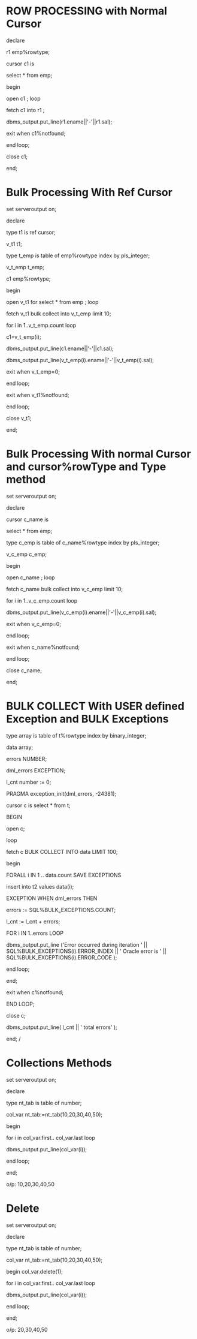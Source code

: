 # ROW PROCESSING with Normal Cursor

declare

r1 emp%rowtype;

cursor c1 is

select * from emp;

begin

open c1 ; loop

fetch c1 into r1 ;

dbms_output.put_line(r1.ename||'-'||r1.sal);

exit when c1%notfound;

end loop;

close c1;

end;


# Bulk Processing With Ref Cursor

set serveroutput on;

declare

type t1 is ref cursor;

v_t1 t1;

type t_emp is table of emp%rowtype index by pls_integer;

v_t_emp t_emp;

c1 emp%rowtype;

begin

open v_t1 for select * from emp ; loop

fetch v_t1 bulk collect into v_t_emp limit 10;

for i in 1..v_t_emp.count loop

c1=v_t_emp(i);

dbms_output.put_line(c1.ename||'-'||c1.sal);

dbms_output.put_line(v_t_emp(i).ename||'-'||v_t_emp(i).sal);

exit when v_t_emp=0;

end loop;

exit when v_t1%notfound;

end loop;

close v_t1;

end;


# Bulk Processing With normal Cursor and cursor%rowType and Type method


set serveroutput on;

declare

cursor c_name is

select * from emp;

type c_emp is table of c_name%rowtype index by pls_integer;

v_c_emp c_emp;


begin

open c_name ; loop

fetch c_name bulk collect into v_c_emp limit 10;

for i in 1..v_c_emp.count loop


dbms_output.put_line(v_c_emp(i).ename||'-'||v_c_emp(i).sal);

exit when v_c_emp=0;

end loop;

exit when c_name%notfound;

end loop;

close c_name;

end;


# BULK COLLECT With USER defined Exception and BULK Exceptions

 type array is table of t%rowtype index by binary_integer; 
 
 data array; 
 
 errors NUMBER; 
 
 dml_errors EXCEPTION; 
 
 l_cnt number := 0; 
 
 PRAGMA exception_init(dml_errors, -24381); 
 
 cursor c is select * from t; 
 
 BEGIN 
 
 open c; 
 
 loop 
 
 fetch c BULK COLLECT INTO data LIMIT 100; 
 
 begin 
 
 FORALL i IN 1 .. data.count SAVE EXCEPTIONS 
 
 insert into t2 values data(i); 
 
 EXCEPTION  WHEN dml_errors THEN 
 
 errors := SQL%BULK_EXCEPTIONS.COUNT; 
 
 l_cnt := l_cnt + errors; 
 
 FOR i IN 1..errors LOOP 
 
 dbms_output.put_line  ('Error occurred during iteration ' ||  SQL%BULK_EXCEPTIONS(i).ERROR_INDEX ||  ' Oracle error is ' || 
 SQL%BULK_EXCEPTIONS(i).ERROR_CODE ); 
 
 end loop; 
 
 end; 
 
exit when c%notfound; 

 END LOOP; 
 
 close c; 
 
 dbms_output.put_line( l_cnt || ' total errors' ); 
 
 end; 
/ 



# Collections Methods

set serveroutput on;

declare

type nt_tab is table of number;

col_var nt_tab:=nt_tab(10,20,30,40,50);

begin

for i in col_var.first.. col_var.last loop

dbms_output.put_line(col_var(i));

end loop;

end;

o/p: 10,20,30,40,50

# Delete

set serveroutput on;

declare

type nt_tab is table of number;

col_var nt_tab:=nt_tab(10,20,30,40,50);

begin
col_var.delete(1);

for i in col_var.first.. col_var.last loop

dbms_output.put_line(col_var(i));

end loop;

end;

o/p: 20,30,40,50
